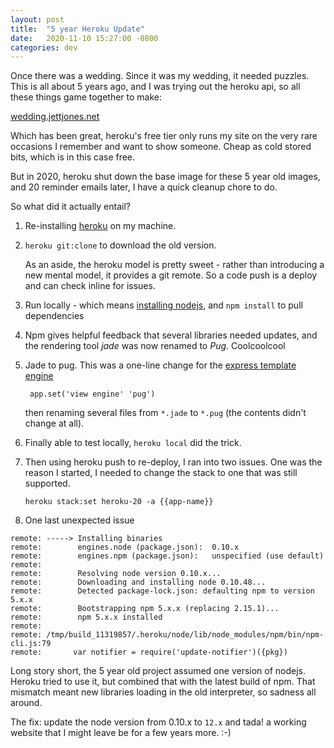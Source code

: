 ```yaml
---
layout: post
title:  "5 year Heroku Update"
date:   2020-11-10 15:27:00 -0800
categories: dev
---
```


Once there was a wedding.  Since it was my wedding, it needed puzzles.  This is all about 5 years ago, and I was trying out the heroku api, so all these things game together to make:

  [wedding.jettjones.net][wedding]

Which has been great, heroku's free tier only runs my site on the very rare occasions I remember and want to show someone.  Cheap as cold stored bits, which is in this case free.

But in 2020, heroku shut down the base image for these 5 year old images, and 20 reminder emails later, I have a quick cleanup chore to do.

So what did it actually entail?

1. Re-installing [heroku][heroku-setup] on my machine.

2. `heroku git:clone` to download the old version.

    As an aside, the heroku model is pretty sweet - rather than introducing a new mental model, it provides a git remote.  So a code push is a deploy and can check inline for issues.

3. Run locally - which means [installing nodejs][install-node], and `npm install` to pull dependencies

4. Npm gives helpful feedback that several libraries needed updates, and the rendering tool *jade* was now renamed to *Pug*. Coolcoolcool

5. Jade to pug. This was a one-line change for the [express template engine][express-template]

    ``` app.set('view engine' 'pug')```

    then renaming several files from `*.jade` to `*.pug` (the contents didn't change at all).

6. Finally able to test locally, `heroku local` did the trick.

7. Then using heroku push to re-deploy, I ran into two issues.  One was the reason I started, I needed to change the stack to one that was still supported.

    ```heroku stack:set heroku-20 -a {{app-name}}```

8. One last unexpected issue

```
remote: -----> Installing binaries
remote:        engines.node (package.json):  0.10.x
remote:        engines.npm (package.json):   unspecified (use default)
remote:
remote:        Resolving node version 0.10.x...
remote:        Downloading and installing node 0.10.48...
remote:        Detected package-lock.json: defaulting npm to version 5.x.x
remote:        Bootstrapping npm 5.x.x (replacing 2.15.1)...
remote:        npm 5.x.x installed
remote:
remote: /tmp/build_11319857/.heroku/node/lib/node_modules/npm/bin/npm-cli.js:79
remote:       var notifier = require('update-notifier')({pkg})
```

Long story short, the 5 year old project assumed one version of nodejs.  Heroku tried to use it, but combined that with the latest build of npm.  That mismatch meant new libraries loading in the old interpreter, so sadness all around.

The fix: update the node version from 0.10.x to `12.x` and tada! a working website that I might leave be for a few years more. :-)


[wedding]: http://wedding.jettjones.net
[heroku-setup]: https://devcenter.heroku.com/articles/getting-started-with-nodejs#set-up
[express-template]: https://expressjs.com/en/guide/using-template-engines.html
[install-node]: https://nodejs.org/en/download/